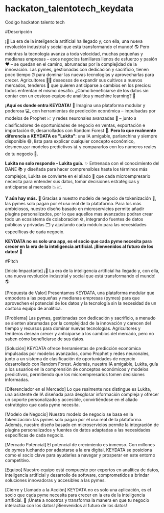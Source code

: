 # hackaton_talentotech_keydata
Codigo hackaton talento tech 

#Descripción

¡🚀 La era de la inteligencia artificial ha llegado y, con ella, una nueva revolución industrial y social que está transformando el mundo! 🌎 Pero mientras la tecnología avanza a toda velocidad, muchas pequeñas y medianas empresas – esos negocios familiares llenos de esfuerzo y pasión ❤️ – se quedan en el camino, abrumadas por la complejidad de la innovación. Las pymes, gestionadas con dedicación y sacrificio, tienen poco tiempo ⏰ para dominar las nuevas tecnologías y aprovecharlas para crecer. Agricultores 👩‍🌾 deseosos de expandir sus cultivos a nuevos mercados, tenderos 👵 que quieren anticiparse a cambios en los precios: todos enfrentan el mismo desafío. ¿Cómo beneficiarse de los datos sin contar con un costoso equipo de analítica y machine learning? 🤔

**¡Aquí es donde entra KEYDATA!** 🌟 Imagina una plataforma modular y poderosa 💻, con herramientas de predicción económica – impulsadas por modelos de Prophet 📈 y redes neuronales avanzadas 🤖 – junto a clasificadores de oportunidades de negocio en ventas, exportación e importación 🌐, desarrollados con Random Forest 🌳. **Pero lo que realmente diferencia a KEYDATA es "Lukita"**: una IA amigable, parlanchina y siempre disponible 😄, lista para explicar cualquier concepto económico, desmenuzar modelos predictivos 📊 y compararlos con los números reales de tu negocio 💼.

**Lukita no solo responde – Lukita guía.** ✨ Entrenada con el conocimiento del DANE 📚 y diseñada para hacer comprensibles hasta los términos más complejos, Lukita se convierte en el aliado 🤝 que cada microempresario necesita para entender sus datos, tomar decisiones estratégicas y anticiparse al mercado 📉📈.

**Y aún hay más.** 🎉 Gracias a nuestro modelo de negocio de tokenización 🔄, las pymes solo pagan por el uso real de la plataforma. Para los más ambiciosos, nuestro diseño basado en microservicios permite añadir plugins personalizados, por lo que aquellos mas avanzados podran crear todo un ecosistema de colaboracion ⚙️, integrando fuentes de datos públicas y privadas 🗂️ y ajustando cada módulo para las necesidades específicas de cada negocio.

**KEYDATA no es solo una app, es el socio que cada pyme necesita para crecer en la era de la inteligencia artificial. ¡Bienvenidos al futuro de los datos!** 🌟

#Pitch

[Inicio Impactante]
¡🚀 La era de la inteligencia artificial ha llegado y, con ella, una nueva revolución industrial y social que está transformando el mundo! 🌎

[Propuesta de Valor]
Presentamos KEYDATA, una plataforma modular que empodera a las pequeñas y medianas empresas (pymes) para que aprovechen el potencial de los datos y la tecnología sin la necesidad de un costoso equipo de analítica.

[Problema]
Las pymes, gestionadas con dedicación y sacrificio, a menudo se sienten abrumadas por la complejidad de la innovación y carecen del tiempo y recursos para dominar nuevas tecnologías. Agricultores y tenderos desean crecer y anticiparse a los cambios del mercado, pero no saben cómo beneficiarse de sus datos.

[Solución]
KEYDATA ofrece herramientas de predicción económica impulsadas por modelos avanzados, como Prophet y redes neuronales, junto a un sistema de clasificación de oportunidades de negocio desarrollado con Random Forest. Además, nuestra IA amigable, Lukita, guía a los usuarios en la comprensión de conceptos económicos y modelos predictivos, permitiendo que los microempresarios tomen decisiones informadas.

[Diferenciador en el Mercado]
Lo que realmente nos distingue es Lukita, una asistente de IA diseñada para desglosar información compleja y ofrecer un soporte personalizado y accesible, convirtiéndose en el aliado estratégico que cada pyme necesita.

[Modelo de Negocio]
Nuestro modelo de negocio se basa en la tokenización: las pymes solo pagan por el uso real de la plataforma. Además, nuestro diseño basado en microservicios permite la integración de plugins personalizados y fuentes de datos adaptadas a las necesidades específicas de cada negocio.

[Mercado Potencial]
El potencial de crecimiento es inmenso. Con millones de pymes luchando por adaptarse a la era digital, KEYDATA se posiciona como el socio clave para ayudarles a navegar y prosperar en este entorno competitivo.

[Equipo]
Nuestro equipo está compuesto por expertos en analítica de datos, inteligencia artificial y desarrollo de software, comprometidos a brindar soluciones innovadoras y accesibles a las pymes.

[Cierre y Llamado a la Acción]
KEYDATA no es solo una aplicación, es el socio que cada pyme necesita para crecer en la era de la inteligencia artificial. 🌟 ¡Únete a nosotros y transforma la manera en que tu negocio interactúa con los datos! ¡Bienvenidos al futuro de los datos!

